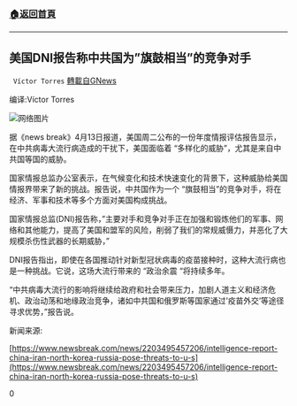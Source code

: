 ###  [:house:返回首頁](https://github.com/ourhimalayas/txt)
---

## 美国DNI报告称中共国为&#8221;旗鼓相当&#8221;的竞争对手
` Víctor Torres` [轉載自GNews](https://gnews.org/zh-hans/1093894/)

编译:Víctor Torres

![]()![](https://gnews.org/wp-content/uploads/2021/04/000_8Z3982-e1611076000387.jpg)网络图片

据《news break》4月13日报道，美国周二公布的一份年度情报评估报告显示，在中共病毒大流行病造成的干扰下，美国面临着 “多样化的威胁”，尤其是来自中共国等国的威胁。

国家情报总监办公室表示，在气候变化和技术快速变化的背景下，这种威胁给美国情报界带来了新的挑战。报告说，中共国作为一个 “旗鼓相当”的竞争对手，将在经济、军事和技术等多个方面对美国构成挑战。

国家情报总监(DNI)报告称，”主要对手和竞争对手正在加强和锻炼他们的军事、网络和其他能力，提高了美国和盟军的风险，削弱了我们的常规威慑力，并恶化了大规模杀伤性武器的长期威胁，”

DNI报告指出，即使在各国推动针对新型冠状病毒的疫苗接种时，这种大流行病也是一种挑战。它说，这场大流行带来的 “政治余震 “将持续多年。

“中共病毒大流行的影响将继续给政府和社会带来压力，加剧人道主义和经济危机、政治动荡和地缘政治竞争，诸如中共国和俄罗斯等国家通过’疫苗外交’等途径寻求优势，”报告说。

新闻来源:

[https://www.newsbreak.com/news/2203495457206/intelligence-report-china-iran-north-korea-russia-pose-threats-to-u-s](https://www.newsbreak.com/news/2203495457206/intelligence-report-china-iran-north-korea-russia-pose-threats-to-u-s)

0

